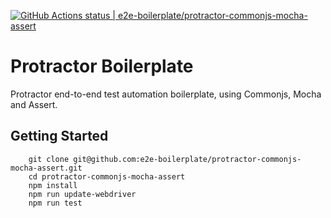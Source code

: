 [![GitHub Actions status | e2e-boilerplate/protractor-commonjs-mocha-assert](https://github.com/e2e-boilerplate/protractor-commonjs-mocha-assert/workflows/protractor-commonjs-mocha-assert/badge.svg)](https://github.com/e2e-boilerplate/protractor-commonjs-mocha-assert/actions?workflow=protractor-commonjs-mocha-assert)

# Protractor Boilerplate

Protractor end-to-end test automation boilerplate, using Commonjs, Mocha and Assert.

## Getting Started

    	git clone git@github.com:e2e-boilerplate/protractor-commonjs-mocha-assert.git
    	cd protractor-commonjs-mocha-assert
    	npm install
    	npm run update-webdriver
    	npm run test
